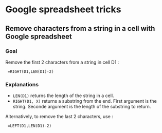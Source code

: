 # Google spreadsheet tricks

## Remove characters from a string in a cell with Google spreadsheet

### Goal

Remove the first 2 characters from a string in cell D1 :

```
 =RIGHT(D1,LEN(D1)-2)
```

### Explanations

- `LEN(D1)` returns the length of the string in a cell.
- `RIGHT(D1, X)` returns a substring from the end.
First argument is the string.
Seconde argument is the length of the substring to return.

Alternatively, to remove the last 2 characters, use :

```
 =LEFT(D1,LEN(D1)-2)
```
